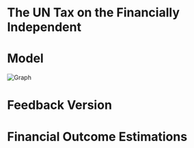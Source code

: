 # The UN Tax on the Financially Independent

# Model
![Graph](https://via.placeholder.com/800x600.png?text=Graph)

# Feedback Version

# Financial Outcome Estimations
